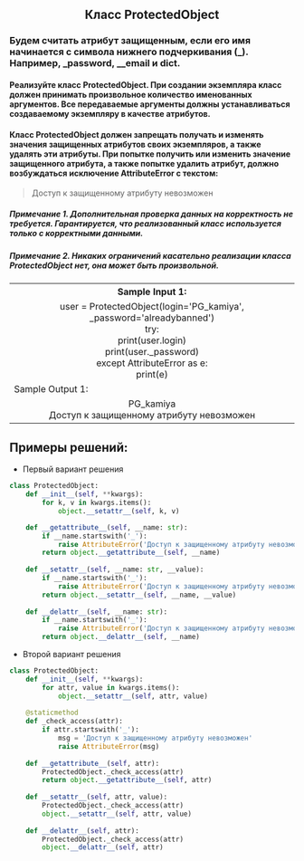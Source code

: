 <h2 style="text-align:center">Класс ProtectedObject</h2>


### Будем считать атрибут защищенным, если его имя начинается с символа нижнего подчеркивания (_). Например, _password, __email и __dict__.
#### Реализуйте класс ProtectedObject. При создании экземпляра класс должен принимать произвольное количество именованных аргументов. Все передаваемые аргументы должны устанавливаться создаваемому экземпляру в качестве атрибутов.

#### Класс ProtectedObject должен запрещать получать и изменять значения защищенных атрибутов своих экземпляров, а также удалять эти атрибуты. При попытке получить или изменить значение защищенного атрибута, а также попытке удалить атрибут, должно возбуждаться исключение AttributeError с текстом:
> Доступ к защищенному атрибуту невозможен
##### Примечание 1. Дополнительная проверка данных на корректность не требуется. Гарантируется, что реализованный класс используется только с корректными данными.
##### Примечание 2. Никаких ограничений касательно реализации класса ProtectedObject нет, она может быть произвольной.

<table align="center">
  <tbody>
    <tr>
      <th>Sample Input 1: </th>
    </tr>
    <tr>
      <td align="center">user = ProtectedObject(login='PG_kamiya', _password='alreadybanned')<br>
                        try:<br>
                            print(user.login)<br>
                            print(user._password)<br>
                        except AttributeError as e:<br>
                            print(e)<br></td>
    </tr>
    <tr>
      <td>Sample Output 1:</td>
      </tr>
    <tr>
      <td align="center">
                        PG_kamiya<br>
                        Доступ к защищенному атрибуту невозможен<br>
      </td>
    </tr>
  </tbody>
</table>



## Примеры решений:
* Первый вариант решения
```python
class ProtectedObject:
    def __init__(self, **kwargs):
        for k, v in kwargs.items():
            object.__setattr__(self, k, v)

    def __getattribute__(self, __name: str):
        if __name.startswith('_'):
            raise AttributeError('Доступ к защищенному атрибуту невозможен')
        return object.__getattribute__(self, __name)
    
    def __setattr__(self, __name: str, __value):
        if __name.startswith('_'):
            raise AttributeError('Доступ к защищенному атрибуту невозможен')
        return object.__setattr__(self, __name, __value)
    
    def __delattr__(self, __name: str):
        if __name.startswith('_'):
            raise AttributeError('Доступ к защищенному атрибуту невозможен')
        return object.__delattr__(self, __name)
```
* Второй вариант решения

```python
class ProtectedObject:    
    def __init__(self, **kwargs):
        for attr, value in kwargs.items():
            object.__setattr__(self, attr, value) 
        
    @staticmethod
    def _check_access(attr):
        if attr.startswith('_'):
            msg = 'Доступ к защищенному атрибуту невозможен'
            raise AttributeError(msg)
    
    def __getattribute__(self, attr):
        ProtectedObject._check_access(attr)
        return object.__getattribute__(self, attr)
       
    def __setattr__(self, attr, value):
        ProtectedObject._check_access(attr)
        object.__setattr__(self, attr, value)
        
    def __delattr__(self, attr):
        ProtectedObject._check_access(attr)
        object.__delattr__(self, attr)
```


